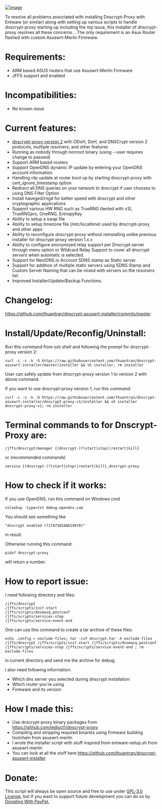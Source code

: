 <a href="https://ibb.co/82v4nFh"><img src="https://i.ibb.co/ft6GVmc/image.png" alt="image" border="0"></a>

To resolve all problems associated with installing Dnscrypt-Proxy with Entware (or similar) along with setting up various scripts to handle dnscrypt-proxy starting up including the ntp issue, this installer of dnscrypt-proxy resolves all these concerns... The only requirement is an Asus Router flashed with custom Asuswrt-Merlin Firmware.
# Requirements:
- ARM based ASUS routers that use Asuswrt-Merlin Firmware
- JFFS support and enabled
# Incompatibilities:
- No known issue
# Current features:
- [dnscrypt-proxy version 2](https://github.com/jedisct1/dnscrypt-proxy) with ODoH, DoH, and DNSCrypt version 2 protocols, multiple resolvers, and other features
- Running as nobody through nonroot binary (using --user requires change to passwd)
- Support ARM based routers
- Support OpenDNS dynamic IP update by entering your OpenDNS account information
- Handling ntp update at router boot up by starting dnscrypt-proxy with cert_ignore_timestamp option
- Redirect all DNS queries on your network to dnscrypt if user chooses to using DNS Filter Option
- Install haveged/rngd for better speed with dnscrypt and other cryptographic applications
- Support various HW RNG such as TrueRNG (tested with v3), TrueRNGpro, OneRNG, EntropyKey
- Ability to setup a swap file
- Ability to setup timezone file (/etc/localtime) used by dnscrypt-proxy and other apps
- Ability to reconfigure dnscrypt-proxy without reinstalling unlike previous installer for dnscrypt-proxy version 1.x.x
- Ability to configure anonymized relay support per Dnscrypt server through menu option or Wildcard Relay Support to cover all dnscrypt servers when automatic is selected.
- Support for NextDNS.io Account SDNS stamp as Static server.
- Support for addition of multiple static servers using SDNS Stamp and Custom Server Naming that can be mixed with servers on the resolvers list.
- Improved Installer/Update/Backup Functions.
# Changelog:
https://github.com/thuantran/dnscrypt-asuswrt-installer/commits/master
# Install/Update/Reconfig/Uninstall:
Run this command from ssh shell and following the prompt for dnscrypt-proxy version 2:
```
curl -L -s -k -O https://raw.githubusercontent.com/thuantran/dnscrypt-asuswrt-installer/master/installer && sh installer; rm installer
```
User can safely update from dnscrypt-proxy version 1 to version 2 with above command.

If you want to use dnscrypt-proxy version 1, run this command:
```
curl -L -s -k -O https://raw.githubusercontent.com/thuantran/dnscrypt-asuswrt-installer/dnscrypt-proxy-v1/installer && sh installer dnscrypt-proxy-v1; rm installer
```
# Terminal commands to for Dnscrypt-Proxy are:
```
/jffs/dnscrypt/manager {(dnscrypt-)?(start|stop)|restart|kill}
```
or (recommended commands)
```
service {(dnscrypt-)?(start|stop)|restart|kill}_dnscrypt-proxy
```
# How to check if it works:
If you use OpenDNS, run this command on Windows cmd
```
nslookup -type=txt debug.opendns.com
```
You should see something like
```
"dnscrypt enabled (717473654A614970)"
```
in result.

Otherwise running this command:
```
pidof dnscrypt-proxy
```
will return a number.
# How to report issue:
I need following directory and files:
```
/jffs/dnscrypt
/jffs/scripts/init-start
/jffs/scripts/dnsmasq.postconf
/jffs/scripts/services-stop
/jffs/scripts/service-event-end
```
One can use this command to create a tar archive of these files:
```
echo .config > exclude-files; tar -cvf dnscrypt.tar -X exclude-files /jffs/dnscrypt /jffs/scripts/init-start /jffs/scripts/dnsmasq.postconf /jffs/scripts/services-stop /jffs/scripts/service-event-end ; rm exclude-files
```
in current directory and send me the archive for debug.

I also need following information:
- Which dns server you selected during dnscrypt installation
- Which router you're using
- Firmware and its version
# How I made this:
- Use dnscrypt-proxy binary packages from https://github.com/jedisct1/dnscrypt-proxy
- Compiling and stripping required binaries using firmware building toolchain from asuswrt-merlin
- I wrote the installer script with stuff inspired from entware-setup.sh from asuswrt-merlin
- You can look at all the stuff here https://github.com/thuantran/dnscrypt-asuswrt-installer
# Donate:
This script will always be open source and free to use under [GPL-3.0 License](https://raw.githubusercontent.com/thuantran/dnscrypt-asuswrt-installer/master/LICENSE), but if you want to support future development you can do so by [Donating With PayPal.](https://paypal.me/swotrb)
